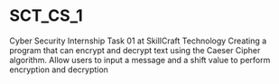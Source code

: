 # SCT_CS_1
Cyber Security Internship Task 01 at SkillCraft Technology
Creating a program that can encrypt and decrypt text using the Caeser Cipher algorithm. Allow users to input a message and a shift value to perform encryption and decryption
